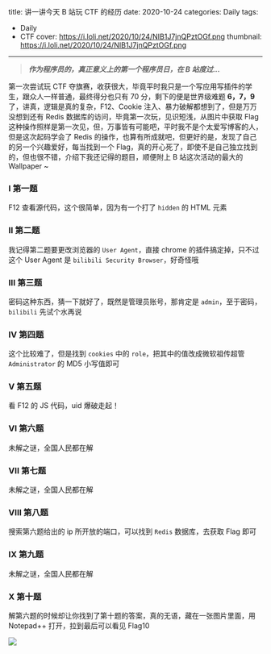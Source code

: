 title: 讲一讲今天 B 站玩 CTF 的经历
date: 2020-10-24
categories: Daily
tags:
  - Daily
  - CTF
cover: https://i.loli.net/2020/10/24/NIB1J7jnQPztOGf.png
thumbnail: https://i.loli.net/2020/10/24/NIB1J7jnQPztOGf.png
---

> ***作为程序员的，真正意义上的第一个程序员日，在 B 站度过...***

<!-- more -->

第一次尝试玩 CTF 夺旗赛，收获很大，毕竟平时我只是一个写应用写插件的学生，跟众人一样普通，最终得分也只有 70 分，剩下的便是世界级难题 **6，7，9** 了，讲真，逻辑是真的复杂，F12、Cookie 注入、暴力破解都想到了，但是万万没想到还有 Redis 数据库的访问，毕竟第一次玩，见识短浅，从图片中获取 Flag 这种操作照样是第一次见，但，万事皆有可能吧，平时我不是个太爱写博客的人，但是这次起码学会了 Redis 的操作，也算有所成就吧，但更好的是，发现了自己的另一个兴趣爱好，每当找到一个 Flag，真的开心死了，即使不是自己独立找到的，但也很不错，介绍下我还记得的题目，顺便附上 B 站这次活动的最大的 Wallpaper ~

### Ⅰ 第一题

F12 查看源代码，这个很简单，因为有一个打了 `hidden` 的 HTML 元素

### Ⅱ 第二题

我记得第二题要更改浏览器的 `User Agent`，直接 chrome 的插件搞定掉，只不过这个 User Agent 是 `bilibili Security Browser`，好奇怪哦

### Ⅲ 第三题

密码这种东西，猜一下就好了，既然是管理员账号，那肯定是 `admin`，至于密码，`bilibili` 先试个水再说

### Ⅳ 第四题

这个比较难了，但是找到 `cookies` 中的 `role`，把其中的值改成微软祖传超管 `Administrator` 的 MD5 小写值即可

### Ⅴ 第五题

看 F12 的 JS 代码，uid 爆破走起！

### Ⅵ 第六题

未解之谜，全国人民都在解

### Ⅶ 第七题

未解之谜，全国人民都在解

### Ⅷ 第八题

搜索第六题给出的 ip 所开放的端口，可以找到 `Redis` 数据库，去获取 Flag 即可

### Ⅸ 第九题

未解之谜，全国人民都在解

### Ⅹ 第十题

解第六题的时候却让你找到了第十题的答案，真的无语，藏在一张图片里面，用 Notepad++ 打开，拉到最后可以看见 Flag10

![](https://i.loli.net/2020/10/24/RuAjPDwrlVz5xsM.jpg)